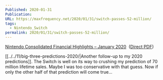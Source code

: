 ```yaml
---
Published: 2020-01-31
Publication: 
URL: https://maxfrequency.net/2020/01/31/switch-passes-52-million/
tags:
  - Nintendo_Switch
permalink: 2020/01/31/switch-passes-52-million/
---
```

[Nintendo Consolidated Financial Highlights – January 2020](https://www.nintendo.co.jp/ir/pdf/2020/200130e.pdf)  ([Direct PDF](https://maxfrequency.net/wp-content/uploads/2020/01/nintendo_financials_holiday-quarter-2019.pdf))

[[../../11/big-three-predictions-2020/|Another follow-up to my 2020 predictions]]. The Switch is well on its way to crushing my prediction of 70 million lifetime sales. Maybe I was too conservative with that guess. Now if only the other half of that prediction will come true…